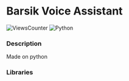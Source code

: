 <h1> Barsik Voice Assistant</h1>

![ViewsCounter](https://github-visit-counter.herokuapp.com/arlcrow123/barsik/visits.svg)
![Python](https://img.shields.io/badge/-Made%20on%20Python-informational?logo=python&logoColor=white&style=flat-square)

<h3>Description</h3>
Made on python
<h3>Libraries</h3>
